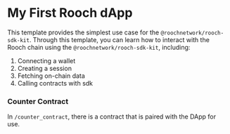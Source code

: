 # My First Rooch dApp

This template provides the simplest use case for the `@roochnetwork/rooch-sdk-kit`. 
Through this template, you can learn how to interact with the Rooch chain using the `@roochnetwork/rooch-sdk-kit`, including:

1. Connecting a wallet
2. Creating a session
3. Fetching on-chain data
4. Calling contracts with sdk

### Counter Contract
In `/counter_contract`, there is a contract that is paired with the DApp for use.